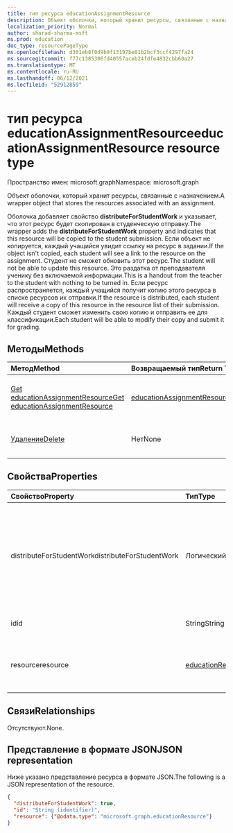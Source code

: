 ```yaml
---
title: тип ресурса educationAssignmentResource
description: Объект оболочки, который хранит ресурсы, связанные с назначением.
localization_priority: Normal
author: sharad-sharma-msft
ms.prod: education
doc_type: resourcePageType
ms.openlocfilehash: d301eb8f0d9b9f13197be01b2bcf3ccf4297fa24
ms.sourcegitcommit: f77c1385306fd40557aceb24fdfe4832cbb60a27
ms.translationtype: MT
ms.contentlocale: ru-RU
ms.lasthandoff: 06/12/2021
ms.locfileid: "52912859"
---
```

# <a name="educationassignmentresource-resource-type"></a><span data-ttu-id="b759e-103">тип ресурса educationAssignmentResource</span><span class="sxs-lookup"><span data-stu-id="b759e-103">educationAssignmentResource resource type</span></span>

<span data-ttu-id="b759e-104">Пространство имен: microsoft.graph</span><span class="sxs-lookup"><span data-stu-id="b759e-104">Namespace: microsoft.graph</span></span>

<span data-ttu-id="b759e-105">Объект оболочки, который хранит ресурсы, связанные с назначением.</span><span class="sxs-lookup"><span data-stu-id="b759e-105">A wrapper object that stores the resources associated with an assignment.</span></span> 

<span data-ttu-id="b759e-106">Оболочка добавляет свойство **distributeForStudentWork** и указывает, что этот ресурс будет скопирован в студенческую отправку.</span><span class="sxs-lookup"><span data-stu-id="b759e-106">The wrapper adds the **distributeForStudentWork** property and indicates that this resource will be copied to the student submission.</span></span>  <span data-ttu-id="b759e-107">Если объект не копируется, каждый учащийся увидит ссылку на ресурс в задании.</span><span class="sxs-lookup"><span data-stu-id="b759e-107">If the object isn't copied, each student will see a link to the resource on the assignment.</span></span> <span data-ttu-id="b759e-108">Студент не сможет обновить этот ресурс.</span><span class="sxs-lookup"><span data-stu-id="b759e-108">The student will not be able to update this resource.</span></span> <span data-ttu-id="b759e-109">Это раздатка от преподавателя ученику без включаемой информации.</span><span class="sxs-lookup"><span data-stu-id="b759e-109">This is a handout from the teacher to the student with nothing to be turned in.</span></span> <span data-ttu-id="b759e-110">Если ресурс распространяется, каждый учащийся получит копию этого ресурса в списке ресурсов их отправки.</span><span class="sxs-lookup"><span data-stu-id="b759e-110">If the resource is distributed, each student will receive a copy of this resource in the resource list of their submission.</span></span> <span data-ttu-id="b759e-111">Каждый студент сможет изменить свою копию и отправить ее для классификации.</span><span class="sxs-lookup"><span data-stu-id="b759e-111">Each student will be able to modify their copy and submit it for grading.</span></span>


## <a name="methods"></a><span data-ttu-id="b759e-112">Методы</span><span class="sxs-lookup"><span data-stu-id="b759e-112">Methods</span></span>

| <span data-ttu-id="b759e-113">Метод</span><span class="sxs-lookup"><span data-stu-id="b759e-113">Method</span></span>           | <span data-ttu-id="b759e-114">Возвращаемый тип</span><span class="sxs-lookup"><span data-stu-id="b759e-114">Return Type</span></span>    |<span data-ttu-id="b759e-115">Описание</span><span class="sxs-lookup"><span data-stu-id="b759e-115">Description</span></span>|
|:---------------|:--------|:----------|
|[<span data-ttu-id="b759e-116">Get educationAssignmentResource</span><span class="sxs-lookup"><span data-stu-id="b759e-116">Get educationAssignmentResource</span></span>](../api/educationassignmentresource-get.md) | [<span data-ttu-id="b759e-117">educationAssignmentResource</span><span class="sxs-lookup"><span data-stu-id="b759e-117">educationAssignmentResource</span></span>](educationassignmentresource.md) |<span data-ttu-id="b759e-118">Чтение свойств и связей объекта **educationAssignmentResource.**</span><span class="sxs-lookup"><span data-stu-id="b759e-118">Read properties and relationships of an **educationAssignmentResource** object.</span></span>|
|[<span data-ttu-id="b759e-119">Удаление</span><span class="sxs-lookup"><span data-stu-id="b759e-119">Delete</span></span>](../api/educationassignmentresource-delete.md) | <span data-ttu-id="b759e-120">Нет</span><span class="sxs-lookup"><span data-stu-id="b759e-120">None</span></span> |<span data-ttu-id="b759e-121">Удаление **объекта educationAssignmentResource.**</span><span class="sxs-lookup"><span data-stu-id="b759e-121">Delete an **educationAssignmentResource** object.</span></span> |

## <a name="properties"></a><span data-ttu-id="b759e-122">Свойства</span><span class="sxs-lookup"><span data-stu-id="b759e-122">Properties</span></span>
| <span data-ttu-id="b759e-123">Свойство</span><span class="sxs-lookup"><span data-stu-id="b759e-123">Property</span></span>     | <span data-ttu-id="b759e-124">Тип</span><span class="sxs-lookup"><span data-stu-id="b759e-124">Type</span></span>   |<span data-ttu-id="b759e-125">Описание</span><span class="sxs-lookup"><span data-stu-id="b759e-125">Description</span></span>|
|:---------------|:--------|:----------|
|<span data-ttu-id="b759e-126">distributeForStudentWork</span><span class="sxs-lookup"><span data-stu-id="b759e-126">distributeForStudentWork</span></span>|<span data-ttu-id="b759e-127">Логический</span><span class="sxs-lookup"><span data-stu-id="b759e-127">Boolean</span></span>|<span data-ttu-id="b759e-128">Указывает, следует ли скопировать этот ресурс для каждого студента для изменения и отправки.</span><span class="sxs-lookup"><span data-stu-id="b759e-128">Indicates whether this resource should be copied to each student submission for modification and submission.</span></span>|
|<span data-ttu-id="b759e-129">id</span><span class="sxs-lookup"><span data-stu-id="b759e-129">id</span></span>|<span data-ttu-id="b759e-130">String</span><span class="sxs-lookup"><span data-stu-id="b759e-130">String</span></span>| <span data-ttu-id="b759e-131">ID этого ресурса.</span><span class="sxs-lookup"><span data-stu-id="b759e-131">ID of this resource.</span></span> <span data-ttu-id="b759e-132">Только для чтения.</span><span class="sxs-lookup"><span data-stu-id="b759e-132">Read-only.</span></span>|
|<span data-ttu-id="b759e-133">resource</span><span class="sxs-lookup"><span data-stu-id="b759e-133">resource</span></span>|[<span data-ttu-id="b759e-134">educationResource</span><span class="sxs-lookup"><span data-stu-id="b759e-134">educationResource</span></span>](educationresource.md)|<span data-ttu-id="b759e-135">Объект resource, связанный с этим назначением.</span><span class="sxs-lookup"><span data-stu-id="b759e-135">Resource object that has been associated with this assignment.</span></span>|

## <a name="relationships"></a><span data-ttu-id="b759e-136">Связи</span><span class="sxs-lookup"><span data-stu-id="b759e-136">Relationships</span></span>
<span data-ttu-id="b759e-137">Отсутствуют.</span><span class="sxs-lookup"><span data-stu-id="b759e-137">None.</span></span>


## <a name="json-representation"></a><span data-ttu-id="b759e-138">Представление в формате JSON</span><span class="sxs-lookup"><span data-stu-id="b759e-138">JSON representation</span></span>

<span data-ttu-id="b759e-139">Ниже указано представление ресурса в формате JSON.</span><span class="sxs-lookup"><span data-stu-id="b759e-139">The following is a JSON representation of the resource.</span></span>

<!-- {
  "blockType": "resource",
  "optionalProperties": [

  ],
  "@odata.type": "microsoft.graph.educationAssignmentResource"
}-->

```json
{
  "distributeForStudentWork": true,
  "id": "String (identifier)",
  "resource": {"@odata.type": "microsoft.graph.educationResource"}
}

```

<!-- uuid: 8fcb5dbc-d5aa-4681-8e31-b001d5168d79
2015-10-25 14:57:30 UTC -->
<!--
{
  "type": "#page.annotation",
  "description": "educationAssignmentResource resource",
  "keywords": "",
  "section": "documentation",
  "tocPath": "",
  "suppressions": []
}
-->


